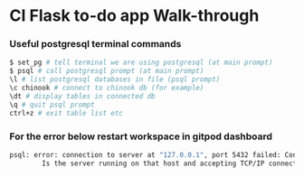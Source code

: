 # CI Flask to-do app Walk-through 

### Useful postgresql terminal commands
```bash
$ set_pg # tell terminal we are using postgresql (at main prompt)
$ psql # call postgresql prompt (at main prompt)
\l # list postgresql databases in file (psql prompt)
\c chinook # connect to chinook db (for example)
\dt # display tables in connected db
\q # quit psql prompt
ctrl+z # exit table list etc
```
### For the error below restart workspace in gitpod dashboard

```bash
psql: error: connection to server at "127.0.0.1", port 5432 failed: Connection refused
        Is the server running on that host and accepting TCP/IP connections?
```

